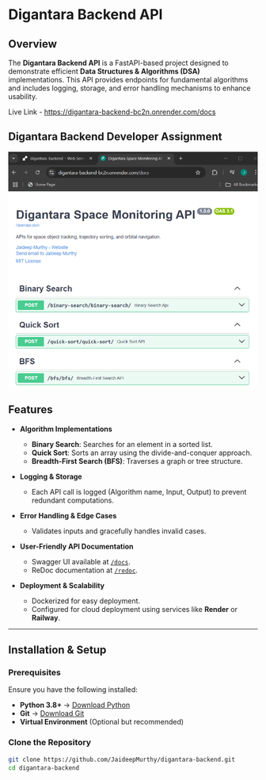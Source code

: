 # Digantara Backend API  

## Overview  
The **Digantara Backend API** is a FastAPI-based project designed to demonstrate efficient **Data Structures & Algorithms (DSA)** implementations. This API provides endpoints for fundamental algorithms and includes logging, storage, and error handling mechanisms to enhance usability.  

Live Link - https://digantara-backend-bc2n.onrender.com/docs

## Digantara Backend Developer Assignment
![Assignment Screenshot](docs/Assignment.png)

## Features  
- **Algorithm Implementations**  
  - **Binary Search**: Searches for an element in a sorted list.  
  - **Quick Sort**: Sorts an array using the divide-and-conquer approach.  
  - **Breadth-First Search (BFS)**: Traverses a graph or tree structure.  

- **Logging & Storage**  
  - Each API call is logged (Algorithm name, Input, Output) to prevent redundant computations.  

- **Error Handling & Edge Cases**  
  - Validates inputs and gracefully handles invalid cases.  

- **User-Friendly API Documentation**  
  - Swagger UI available at [`/docs`](http://127.0.0.1:8000/docs).  
  - ReDoc documentation at [`/redoc`](http://127.0.0.1:8000/redoc).  

- **Deployment & Scalability**  
  - Dockerized for easy deployment.  
  - Configured for cloud deployment using services like **Render** or **Railway**.  

---

## Installation & Setup  

### Prerequisites  
Ensure you have the following installed:  
- **Python 3.8+** → [Download Python](https://www.python.org/downloads/)  
- **Git** → [Download Git](https://git-scm.com/downloads)  
- **Virtual Environment** (Optional but recommended)  

### Clone the Repository  
```sh
git clone https://github.com/JaideepMurthy/digantara-backend.git
cd digantara-backend
